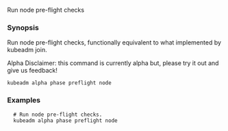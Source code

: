 
Run node pre-flight checks

### Synopsis


Run node pre-flight checks, functionally equivalent to what implemented by kubeadm join. 

Alpha Disclaimer: this command is currently alpha but, please try it out and give us feedback!

```
kubeadm alpha phase preflight node
```

### Examples

```
  # Run node pre-flight checks.
  kubeadm alpha phase preflight node
```

